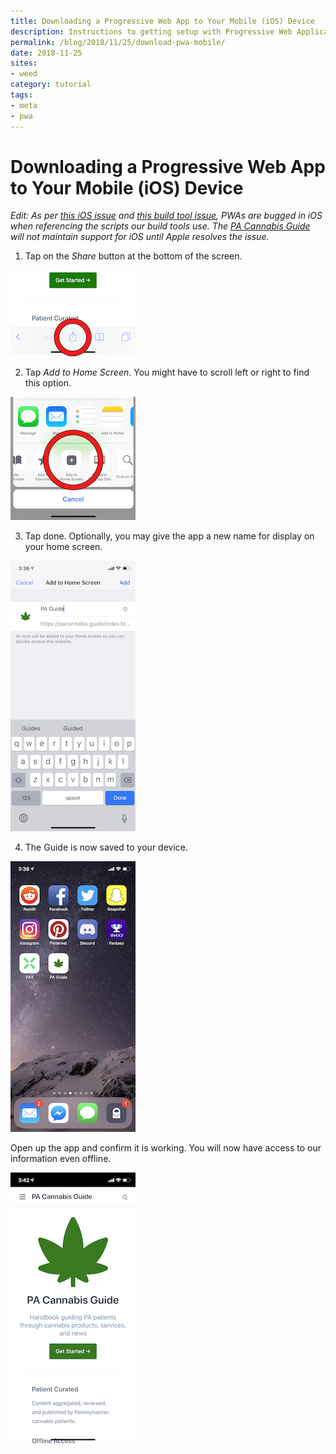 ```yaml
---
title: Downloading a Progressive Web App to Your Mobile (iOS) Device
description: Instructions to getting setup with Progressive Web Applications on your iOS device
permalink: /blog/2018/11/25/download-pwa-mobile/
date: 2018-11-25
sites:
- weed
category: tutorial
tags: 
- meta
- pwa
---
```

<Ads />

# Downloading a Progressive Web App to Your Mobile (iOS) Device

*Edit: As per [this iOS issue](https://stackoverflow.com/questions/51351500/issues-with-pwa-in-standalone-mode-on-ios-11-4) and [this build tool issue](https://github.com/GoogleChrome/workbox/issues/1583), PWAs are bugged in iOS when referencing the scripts our build tools use. The [PA Cannabis Guide](https://pacannabis.guide/) will not maintain support for iOS until Apple resolves the issue.*

1. Tap on the *Share* button at the bottom of the screen.

![step 1](/images/install-pwa--1.png "PWA Setup Step 1")

2. Tap *Add to Home Screen*. You might have to scroll left or right to find this option.

![step 2](/images/install-pwa--2.png "PWA Setup Step 2")

3. Tap done. Optionally, you may give the app a new name for display on your home screen.

![step 3](/images/install-pwa--3.png "PWA Setup Step 3")

4. The Guide is now saved to your device.

![step 4](/images/install-pwa--4.png "PWA Setup Step 4")

Open up the app and confirm it is working. You will now have access to our information even offline.

![step 5](/images/install-pwa--5.png "PWA Setup Step 5")

